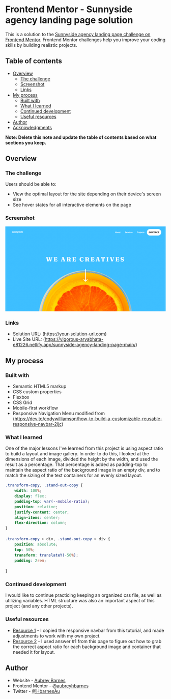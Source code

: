 # Frontend Mentor - Sunnyside agency landing page solution

This is a solution to the [Sunnyside agency landing page challenge on Frontend Mentor](https://www.frontendmentor.io/challenges/sunnyside-agency-landing-page-7yVs3B6ef). Frontend Mentor challenges help you improve your coding skills by building realistic projects.

## Table of contents

- [Overview](#overview)
  - [The challenge](#the-challenge)
  - [Screenshot](#screenshot)
  - [Links](#links)
- [My process](#my-process)
  - [Built with](#built-with)
  - [What I learned](#what-i-learned)
  - [Continued development](#continued-development)
  - [Useful resources](#useful-resources)
- [Author](#author)
- [Acknowledgments](#acknowledgments)

**Note: Delete this note and update the table of contents based on what sections you keep.**

## Overview

### The challenge

Users should be able to:

- View the optimal layout for the site depending on their device's screen size
- See hover states for all interactive elements on the page

### Screenshot

![](./screenshot.png)

### Links

- Solution URL: (https://your-solution-url.com)
- Live Site URL: (https://vigorous-aryabhata-e81226.netlify.app/sunnyside-agency-landing-page-main/)

## My process

### Built with

- Semantic HTML5 markup
- CSS custom properties
- Flexbox
- CSS Grid
- Mobile-first workflow
- Responsive Navigation Menu modified from (https://dev.to/codywilliamson/how-to-build-a-customizable-reusable-responsive-navbar-2ijc)

### What I learned
One of the major lessons I've learned from this project is using aspect ratio to build a layout and
image gallery. In order to do this, I looked at the dimensions of each image, divided the height by the width, and used the result as a percentage. That percentage is added as padding-top to maintain the aspect ratio of the background image in an empty div, and to match the sizing of the text containers for an evenly sized layout.

```css
.transform-copy, .stand-out-copy {
    width: 100%;
    display: flex;
    padding-top: var(--mobile-ratio);
    position: relative;
    justify-content: center;
    align-items: center;
    flex-direction: column;
}

.transform-copy > div, .stand-out-copy > div {
    position: absolute;
    top: 50%;
    transform: translateY(-50%);
    padding: 2rem;
    
}
```

### Continued development

I would like to continue practicing keeping an organized css file, as well as utilizing variables. HTML structure was also an important aspect of this project (and any other projects). 

### Useful resources

- [Resource 1](https://dev.to/codywilliamson/how-to-build-a-customizable-reusable-responsive-navbar-2ijc) - I copied the responsive navbar from this tutorial, and made adjustments to work with my own project. 
- [Resource 2](https://www.py4u.net/discuss/987368) - I used answer #1 from this page to figure out how to grab the correct aspect ratio for each background image and container that needed it for layout.

## Author

- Website - [Aubrey Barnes](https://aubreybarnes.dev/)
- Frontend Mentor - [@aubreyhbarnes](https://www.frontendmentor.io/profile/yourusername)
- Twitter - [@HbarnesAu](https://twitter.com/HbarnesAu)
